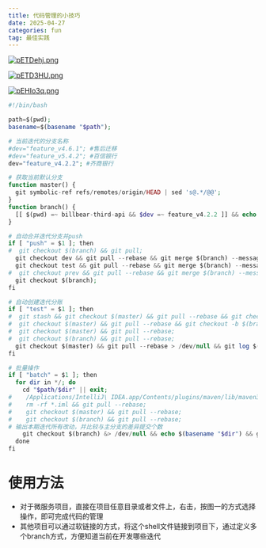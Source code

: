 ```yaml
---
title: 代码管理的小技巧
date: 2025-04-27
categories: fun
tag: 最佳实践
---
```



[![pETDehj.png](https://s21.ax1x.com/2025/04/27/pETDehj.png)](https://imgse.com/i/pETDehj)

[![pETD3HU.png](https://s21.ax1x.com/2025/04/27/pETD3HU.png)](https://imgse.com/i/pETD3HU)

[![pEHIo3q.png](https://s21.ax1x.com/2025/05/01/pEHIo3q.png)](https://imgse.com/i/pEHIo3q)

``` php
#!/bin/bash

path=$(pwd);
basename=$(basename "$path");

# 当前迭代的分支名称
#dev="feature_v4.6.1"; #售后迁移
#dev="feature_v5.4.2"; #百信银行
dev="feature_v4.2.2"; #齐商银行

# 获取当前默认分支
function master() {
  git symbolic-ref refs/remotes/origin/HEAD | sed 's@.*/@@';
}
function branch() {
  [[ $(pwd) =~ billbear-third-api && $dev =~ feature_v4.2.2 ]] && echo "feature_v4.2.2_lz" || echo "$dev"
}

# 自动合并迭代分支并push
if [ "push" = $1 ]; then
#  git checkout $(branch) && git pull;
  git checkout dev && git pull --rebase && git merge $(branch) --message "merge $(branch) into dev" && git push;
  git checkout test && git pull --rebase && git merge $(branch) --message "merge $(branch) into test" && git push;
#  git checkout prev && git pull --rebase && git merge $(branch) --message "merge $(branch) into prev" && git push;
  git checkout $(branch);
fi

# 自动创建迭代分账
if [ "test" = $1 ]; then
#  git stash && git checkout $(master) && git pull --rebase && git checkout -b $(branch) && git stash pop;
#  git checkout $(master) && git pull --rebase && git checkout -b $(branch);
#  git checkout $(master) && git pull --rebase;
#  git checkout $(branch) && git pull --rebase;
  git checkout $(master) && git pull --rebase > /dev/null && git log $(master)..$(branch); # 检查发版
fi

# 批量操作
if [ "batch" = $1 ]; then
  for dir in */; do
    cd "$path/$dir" || exit;
#    /Applications/IntelliJ\ IDEA.app/Contents/plugins/maven/lib/maven3/bin/mvn clean
#    rm -rf *.iml && git pull --rebase;
#    git checkout $(master) && git pull --rebase;
#    git checkout $(branch) && git pull --rebase;
# 输出本期迭代所有改动，并比较与主分支的差异提交个数
    git checkout $(branch) &> /dev/null && echo $(basename "$dir") && git rev-list --count $(master)..$(branch);
  done
fi
```

# 使用方法
- 对于微服务项目，直接在项目任意目录或者文件上，右击，按图一的方式选择操作，即可完成代码的管理
- 其他项目可以通过软链接的方式，将这个shell文件链接到项目下，通过定义多个branch方式，方便知道当前在开发哪些迭代
